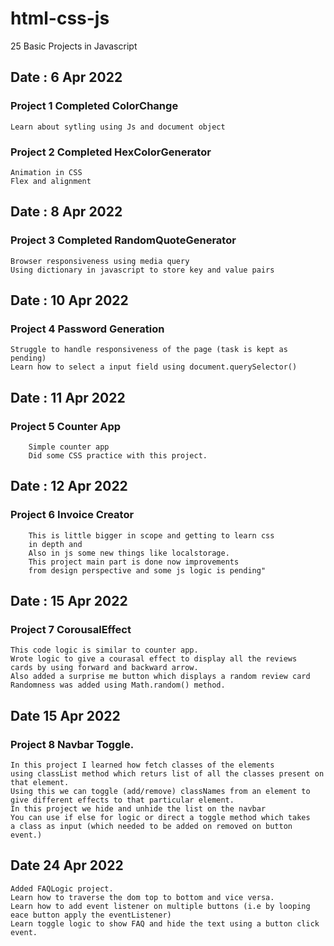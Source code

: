 # html-css-js

25 Basic Projects in Javascript

## Date : 6 Apr 2022

### Project 1 Completed ColorChange

```
Learn about sytling using Js and document object
```

### Project 2 Completed HexColorGenerator

```Learn about randomness in js.
Animation in CSS
Flex and alignment
```

## Date : 8 Apr 2022

### Project 3 Completed RandomQuoteGenerator

```Learn about container management using flex in css.
Browser responsiveness using media query
Using dictionary in javascript to store key and value pairs
```

## Date : 10 Apr 2022

### Project 4 Password Generation

```Got a chance to work on plain CSS.
Struggle to handle responsiveness of the page (task is kept as pending)
Learn how to select a input field using document.querySelector()
```

## Date : 11 Apr 2022

### Project 5 Counter App

```
    Simple counter app
    Did some CSS practice with this project.
```

## Date : 12 Apr 2022

### Project 6 Invoice Creator

```
    This is little bigger in scope and getting to learn css
    in depth and
    Also in js some new things like localstorage.
    This project main part is done now improvements
    from design perspective and some js logic is pending"
```

## Date : 15 Apr 2022

### Project 7 CorousalEffect

```
This code logic is similar to counter app.
Wrote logic to give a courasal effect to display all the reviews
cards by using forward and backward arrow.
Also added a surprise me button which displays a random review card
Randomness was added using Math.random() method.
```

## Date 15 Apr 2022

### Project 8 Navbar Toggle.

```
In this project I learned how fetch classes of the elements
using classList method which returs list of all the classes present on that element.
Using this we can toggle (add/remove) classNames from an element to give different effects to that particular element.
In this project we hide and unhide the list on the navbar
You can use if else for logic or direct a toggle method which takes
a class as input (which needed to be added on removed on button event.)
```

## Date 24 Apr 2022

```
Added FAQLogic project.
Learn how to traverse the dom top to bottom and vice versa.
Learn how to add event listener on multiple buttons (i.e by looping eace button apply the eventListener)
Learn toggle logic to show FAQ and hide the text using a button click event.
```
